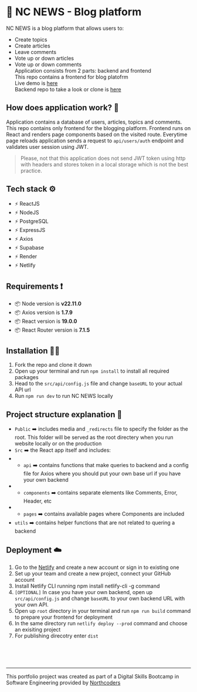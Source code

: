 # 📝 NC NEWS - Blog platform
NC NEWS is a blog platform that allows users to:
- Create topics
- Create articles
- Leave comments
- Vote up or down articles
- Vote up or down comments<br />
Application consists from 2 parts: backend and frontend<br />
This repo contains a frontend for blog platofrm<br />
Live demo is [here](https://news-by-max-kly.netlify.app/)<br />
Backend repo to take a look or clone is [here](https://github.com/max-kly/nc-news)<br />
## How does application work? 🔧
Application contains a database of users, articles, topics and comments. This repo contains only frontend for the blogging platform. Frontend runs on React and renders page components based on the visited route. Everytime page reloads application sends a request to `api/users/auth` endpoint and validates user session using JWT. <br />
> Please, not that this application does not send JWT token using http with headers and stores token in a local storage which is not the best practice.
## Tech stack ⚙️
- ⚡ ReactJS
- ⚡ NodeJS
- ⚡ PostgreSQL
- ⚡ ExpressJS
- ⚡ Axios
- ⚡ Supabase
- ⚡ Render
- ⚡ Netlify
## Requirements ❗️
- 📦 Node version is **v22.11.0**
- 📦 Axios version is **1.7.9**
- 📦 React version is **19.0.0**
- 📦 React Router version is **7.1.5**<br />
## Installation 👨‍💻
1. Fork the repo and clone it down
2. Open up your terminal and run `npm install` to install all required packages
3. Head to the `src/api/config.js` file and change `baseURL` to your actual API url
3. Run `npm run dev` to run NC NEWS locally
## Project structure explanation 📁
- `Public` ➡️ includes media and `_redirects` file to specify the folder as the root. This folder will be served as the root directery when you run website locally or on the production<br />
- `Src` ➡️ the React app itself and includes:
- - `api` ➡️ contains functions that make queries to backend and a config file for Axios where you should put your own base url if you have your own backend
- - `components` ➡️ contains separate elements like Comments, Error, Header, etc
- - `pages` ➡️ contains available pages where Components are included
- `utils` ➡️ contains helper functions that are not related to quering a backend
## Deployment ☁️
1. Go to the [Netlify](https://www.netlify.com) and create a new account or sign in to existing one
2. Set up your team and create a new project, connect your GitHub account
3. Install Netlify CLI running npm install netlify-cli -g command
4. `[OPTIONAL]` In case you have your own backend, open up `src/api/config.js` and change `baseURL` to your own backend URL with your own API.
5. Open up `root` directory in your terminal and run `npm run build` command to prepare your frontend for deployment
6. In the same directory run `netlify deploy --prod` command and choose an exisiting project
7. For publishing direcotry enter `dist`
<br />
<br />
<br />

---
This portfolio project was created as part of a Digital Skills Bootcamp in Software Engineering provided by [Northcoders](https://northcoders.com)